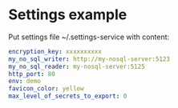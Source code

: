 # Settings example

Put settings file ~/.settings-service with content:

```yaml
encryption_key: xxxxxxxxxx
my_no_sql_writer: http://my-nosql-server:5123
my_no_sql_reader: my-nosql-server:5125
http_port: 80
env: demo
favicon_color: yellow
max_level_of_secrets_to_export: 0

```